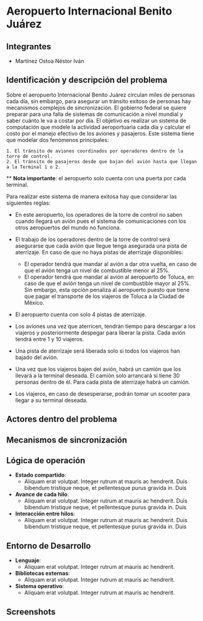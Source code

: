 # Aeropuerto Internacional Benito Juárez 

## Integrantes

* Martínez Ostoa Néstor Iván 

## Identificación y descripción del problema

Sobre el aeropuerto Internacional Benito Juárez circulan miles de personas cada día, sin embargo, para asegurar un tránsito exitoso de personas hay mecanismos complejos de sincronización. El gobierno federal  se quiere preparar para una falla de sistemas de comunicación a nivel mundial y saber cuánto le va a costar por día. El objetivo es realizar un sistema de computación que modele la actividad aeroportuaria cada día y calcular el costo por el manejo efectivo de los aviones y pasajeros. Este sistema tiene que modelar dos fenómenos principales: 

	1. El tránsito de aviones coordinados por operadores dentro de la torre de control. 
 	2. El tránsito de pasajeros desde que bajan del avión hasta que llegan a la Terminal 1 o 2. 

** **Nota importante**: el aeropuerto solo cuenta con una puerta por cada terminal. 



Para realizar este sistema de manera exitosa hay que considerar las siguientes reglas: 

* En este aeropuerto, los operadores de la torre de control no saben cuando llegará un avión pues el sistema de comunicaciones con los otros aeropuertos del mundo no funciona. 

* El trabajo de los operadores dentro de la torre de control será asegurarse que cada avión que llegue tenga asegurada una pista de aterrizaje. En caso de que no haya pistas de aterrizaje disponibles:
  * El operador tendrá que mandar al avión a dar otra vuelta, en caso de que el avión tenga un nivel de combustible menor al 25%. 
  * El operador tendrá que mandar al avión al aeropuerto de Toluca, en caso de que el avión tenga un nivel de combustible mayor al 25%. Sin embargo, esta opción penaliza al aeropuerto puesto que tiene que pagar el transporte de los viajeros de Toluca a la Ciudad de México. 

* El aeropuerto cuenta con solo 4 pistas de aterrizaje. 

* Los aviones una vez que aterricen, tendrán tiempo para descargar a los viajeros y posteriormente despegar para liberar la pista. Cada avión tendrá entre 1 y 10 viajeros.

* Una pista de aterrizaje será liberada solo si todos los viajeros han bajado del avión. 

* Una vez que los viajeros bajen del avión, habrá un camión que los llevará a la terminal deseada. El camión solo arrancará si tiene 30 personas dentro de él. Para cada pista de aterrizaje habrá un camión. 

* Los viajeros, en caso de desesperarse, podrán tomar un scooter para llegar a su terminal deseada. 

## Actores dentro del problema 



## Mecanismos de sincronización



## Lógica de operación

* **Estado compartido**:
  * Aliquam erat volutpat. Integer rutrum at mauris ac hendrerit. Duis bibendum tristique neque, et pellentesque purus gravida in. Duis 
* **Avance de cada hilo**: 
  * Aliquam erat volutpat. Integer rutrum at mauris ac hendrerit. Duis bibendum tristique neque, et pellentesque purus gravida in. Duis 
* **Interacción entre hilos**:
  * Aliquam erat volutpat. Integer rutrum at mauris ac hendrerit. Duis bibendum tristique neque, et pellentesque purus gravida in. Duis 

## Entorno de Desarrollo

* **Lenguaje**:
  * Aliquam erat volutpat. Integer rutrum at mauris ac hendrerit. 
* **Bibliotecas externas**:
  * Aliquam erat volutpat. Integer rutrum at mauris ac hendrerit. 
* **Sistema operativo**:
  * Aliquam erat volutpat. Integer rutrum at mauris ac hendrerit. 

## Screenshots

